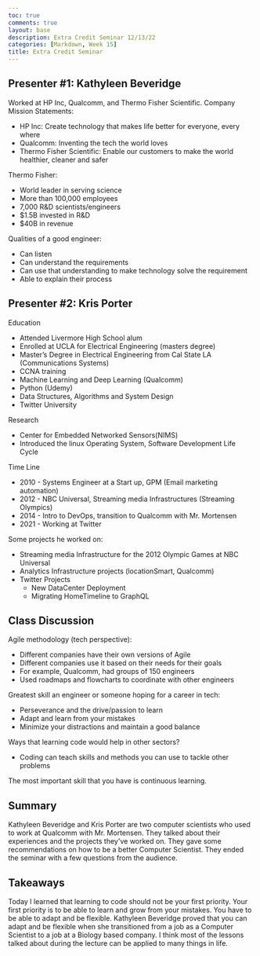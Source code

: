 ```yaml
---
toc: true
comments: true
layout: base
description: Extra Credit Seminar 12/13/22
categories: [Markdown, Week 15]
title: Extra Credit Seminar
---
```


## Presenter #1: Kathyleen Beveridge
Worked at HP Inc, Qualcomm, and Thermo Fisher Scientific.
Company Mission Statements:
- HP Inc: Create technology that makes life better for everyone, every where
- Qualcomm: Inventing the tech the world loves
- Thermo Fisher Scientific: Enable our customers to make the world healthier, cleaner and safer

Thermo Fisher:
- World leader in serving science
- More than 100,000 employees
- 7,000 R&D scientists/engineers
- $1.5B invested in R&D
- $40B in revenue

Qualities of a good engineer:
- Can listen
- Can understand the requirements
- Can use that understanding to make technology solve the requirement
- Able to explain their process

## Presenter #2: Kris Porter
Education
- Attended Livermore High School alum
- Enrolled at UCLA for Electrical Engineering (masters degree)
- Master’s Degree in Electrical Engineering from Cal State LA (Communications Systems)
- CCNA training
- Machine Learning and Deep Learning (Qualcomm)
- Python (Udemy)
- Data Structures, Algorithms and System Design
- Twitter University

Research
- Center for Embedded Networked Sensors(NIMS)
- Introduced the linux Operating System, Software Development Life Cycle

Time Line
- 2010 - Systems Engineer at a Start up, GPM (Email marketing automation)
- 2012 - NBC Universal, Streaming media Infrastructures (Streaming Olympics)
- 2014 - Intro to DevOps, transition to Qualcomm with Mr. Mortensen
- 2021 - Working at Twitter

Some projects he worked on:
- Streaming media Infrastructure for the 2012 Olympic Games at NBC Universal
- Analytics Infrastructure projects (locationSmart, Qualcomm)
- Twitter Projects
    - New DataCenter Deployment
    - Migrating HomeTimeline to GraphQL

## Class Discussion
Agile methodology (tech perspective):
- Different companies have their own versions of Agile
- Different companies use it based on their needs for their goals
- For example, Qualcomm, had groups of 150 engineers
- Used roadmaps and flowcharts to coordinate with other engineers

Greatest skill an engineer or someone hoping for a career in tech:
- Perseverance and the drive/passion to learn
- Adapt and learn from your mistakes
- Minimize your distractions and maintain a good balance

Ways that learning code would help in other sectors?
- Coding can teach skills and methods you can use to tackle other problems

The most important skill that you have is continuous learning.

## Summary
Kathyleen Beveridge and Kris Porter are two computer scientists who used to work at Qualcomm with Mr. Mortensen. They talked about their experiences and the projects they've worked on. They gave some recommendations on how to be a better Computer Scientist. They ended the seminar with a few questions from the audience.

## Takeaways

Today I learned that learning to code should not be your first priority. Your first priority is to be able to learn and grow from your mistakes. You have to be able to adapt and be flexible. Kathyleen Beveridge proved that you can adapt and be flexible when she transitioned from a job as a Computer Scientist to a job at a Biology based company. I think most of the lessons talked about during the lecture can be applied to many things in life.
